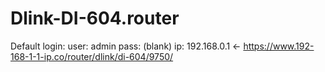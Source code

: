 # Dlink-DI-604.router
Default login: user: admin pass: (blank) ip: 192.168.0.1 &lt;- https://www.192-168-1-1-ip.co/router/dlink/di-604/9750/
